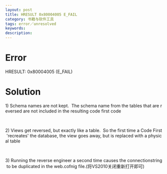 ```yaml
---
layout: post
title: HRESULT 0x80004005 E_FAIL
category: 书籍与软件工具
tags: error／unresolved
keywords: 
description: 
---
```

# Error
HRESULT: 0x80004005 (E_FAIL)

# Solution

1) Schema names are not kept.  The schema name from the tables that are reversed are not included in the resulting code first code

 

2) Views get reversed, but exactly like a table.  So the first time a Code First 'recreates' the database, the view goes away, but is replaced with a physical table

 

3) Running the reverse engineer a second time causes the connectionstring to be duplicated in the web.cofnig file.(将VS2010关闭重新打开即可)







